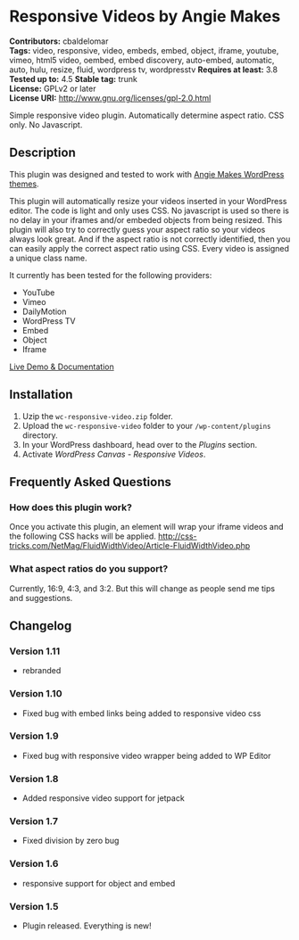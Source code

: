 # Responsive Videos by Angie Makes #

**Contributors:** cbaldelomar  
**Tags:** video, responsive, video, embeds, embed, object, iframe, youtube, vimeo, html5 video, oembed, embed discovery, auto-embed, automatic, auto, hulu, resize, fluid, wordpress tv, wordpresstv
**Requires at least:** 3.8  
**Tested up to:** 4.5
**Stable tag:** trunk  
**License:** GPLv2 or later  
**License URI:** http://www.gnu.org/licenses/gpl-2.0.html  

Simple responsive video plugin. Automatically determine aspect ratio. CSS only. No Javascript.

## Description ##

This plugin was designed and tested to work with [Angie Makes WordPress themes](http://angiemakes.com/feminine-wordpress-blog-themes-women/).

This plugin will automatically resize your videos inserted in your WordPress editor. The code is light and only uses CSS. No javascript is used so there is no delay in your iframes and/or embeded objects from being resized. This plugin will also try to correctly guess your aspect ratio so your videos always look great. And if the aspect ratio is not correctly identified, then you can easily apply the correct aspect ratio using CSS. Every video is assigned a unique class name.

It currently has been tested for the following providers:

* YouTube
* Vimeo
* DailyMotion
* WordPress TV
* Embed
* Object
* Iframe

[Live Demo & Documentation](http://hallie.angiemakes.com/)

## Installation ##

1. Uzip the `wc-responsive-video.zip` folder.
2. Upload the `wc-responsive-video` folder to your `/wp-content/plugins` directory.
3. In your WordPress dashboard, head over to the *Plugins* section.
4. Activate *WordPress Canvas - Responsive Videos*.

## Frequently Asked Questions ##

### How does this plugin work?

Once you activate this plugin, an element will wrap your iframe videos and the following CSS hacks will be applied.
http://css-tricks.com/NetMag/FluidWidthVideo/Article-FluidWidthVideo.php

### What aspect ratios do you support?

Currently, 16:9, 4:3, and 3:2. But this will change as people send me tips and suggestions.

## Changelog ##

### Version 1.11

* rebranded

### Version 1.10

* Fixed bug with embed links being added to responsive video css

### Version 1.9

* Fixed bug with responsive video wrapper being added to WP Editor

### Version 1.8

* Added responsive video support for jetpack

### Version 1.7

* Fixed division by zero bug

### Version 1.6

* responsive support for object and embed

### Version 1.5

* Plugin released.  Everything is new!
